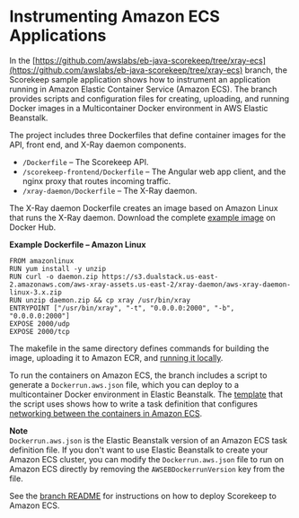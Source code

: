 # Instrumenting Amazon ECS Applications<a name="scorekeep-ecs"></a>

In the [https://github.com/awslabs/eb-java-scorekeep/tree/xray-ecs](https://github.com/awslabs/eb-java-scorekeep/tree/xray-ecs) branch, the Scorekeep sample application shows how to instrument an application running in Amazon Elastic Container Service \(Amazon ECS\)\. The branch provides scripts and configuration files for creating, uploading, and running Docker images in a Multicontainer Docker environment in AWS Elastic Beanstalk\.

The project includes three Dockerfiles that define container images for the API, front end, and X\-Ray daemon components\.
+ `/Dockerfile` – The Scorekeep API\.
+ `/scorekeep-frontend/Dockerfile` – The Angular web app client, and the nginx proxy that routes incoming traffic\.
+ `/xray-daemon/Dockerfile` – The X\-Ray daemon\.

The X\-Ray daemon Dockerfile creates an image based on Amazon Linux that runs the X\-Ray daemon\. Download the complete [example image](https://hub.docker.com/r/amazon/aws-xray-daemon/) on Docker Hub\.

**Example Dockerfile – Amazon Linux**  

```
FROM amazonlinux
RUN yum install -y unzip
RUN curl -o daemon.zip https://s3.dualstack.us-east-2.amazonaws.com/aws-xray-assets.us-east-2/xray-daemon/aws-xray-daemon-linux-3.x.zip
RUN unzip daemon.zip && cp xray /usr/bin/xray
ENTRYPOINT ["/usr/bin/xray", "-t", "0.0.0.0:2000", "-b", "0.0.0.0:2000"]
EXPOSE 2000/udp
EXPOSE 2000/tcp
```

The makefile in the same directory defines commands for building the image, uploading it to Amazon ECR, and [running it locally](xray-daemon-local.md#xray-daemon-local-docker)\.

To run the containers on Amazon ECS, the branch includes a script to generate a `Dockerrun.aws.json` file, which you can deploy to a multicontainer Docker environment in Elastic Beanstalk\. The [template](https://github.com/awslabs/eb-java-scorekeep/tree/xray-ecs/task-definition/template/scorekeep-dockerrun.template) that the script uses shows how to write a task definition that configures [networking between the containers in Amazon ECS](xray-daemon-ecs.md)\. 

**Note**  
`Dockerrun.aws.json` is the Elastic Beanstalk version of an Amazon ECS task definition file\. If you don't want to use Elastic Beanstalk to create your Amazon ECS cluster, you can modify the `Dockerrun.aws.json` file to run on Amazon ECS directly by removing the `AWSEBDockerrunVersion` key from the file\.

See the [branch README](https://github.com/awslabs/eb-java-scorekeep/tree/xray-ecs) for instructions on how to deploy Scorekeep to Amazon ECS\.